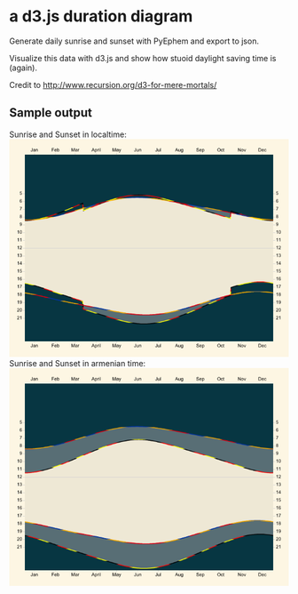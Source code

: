 # a d3.js duration diagram #

Generate daily sunrise and sunset with PyEphem and export to json.

Visualize this data with d3.js and show how stuoid daylight saving time is (again).

Credit to http://www.recursion.org/d3-for-mere-mortals/

## Sample output ##

Sunrise and Sunset in localtime:
![](sample-output1.png)
Sunrise and Sunset in armenian time:
![](sample-output2.png)